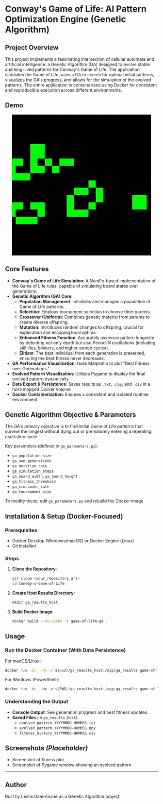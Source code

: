 # Conway's Game of Life: AI Pattern Optimization Engine (Genetic Algorithm)

## Project Overview

This project implements a fascinating intersection of cellular automata and artificial intelligence: a Genetic Algorithm (GA) designed to evolve stable and long-lived patterns for Conway's Game of Life. The application simulates the Game of Life, uses a GA to search for optimal initial patterns, visualizes the GA's progress, and allows for the simulation of the evolved patterns. The entire application is containerized using Docker for consistent and reproducible execution across different environments.

## Demo

<p align="center">
  <img src="media/demo.gif" alt="GUI Demo">
</p>


 
## Core Features

- **Conway's Game of Life Simulation**: A NumPy-based implementation of the Game of Life rules, capable of simulating board states over generations.
- **Genetic Algorithm (GA) Core**:
  - **Population Management**: Initializes and manages a population of Game of Life patterns.
  - **Selection**: Employs tournament selection to choose fitter parents.
  - **Crossover (Uniform)**: Combines genetic material from parents to create diverse offspring.
  - **Mutation**: Introduces random changes to offspring, crucial for exploration and escaping local optima.
  - **Enhanced Fitness Function**: Accurately assesses pattern longevity by detecting not only death but also Period-N oscillations (including still lifes, blinkers, and higher-period cycles).
  - **Elitism**: The best individual from each generation is preserved, ensuring the best fitness never decreases.
- **GA Performance Visualization**: Uses Matplotlib to plot "Best Fitness over Generations."
- **Evolved Pattern Visualization**: Utilizes Pygame to display the final evolved pattern dynamically.
- **Data Export & Persistence**: Saves results as `.txt`, `.npy`, and `.csv` in a host-mapped Docker volume.
- **Docker Containerization**: Ensures a consistent and isolated runtime environment.

## Genetic Algorithm Objective & Parameters

The GA's primary objective is to find initial Game of Life patterns that survive the longest without dying out or prematurely entering a repeating oscillation cycle.

Key parameters (defined in `ga_parameters.py`):

- `ga_population_size`
- `ga_num_generations`
- `ga_mutation_rate`
- `ga_simulation_steps`
- `ga_board_width`, `ga_board_height`
- `ga_fitness_threshold`
- `ga_crossover_rate`
- `ga_tournament_size`

To modify these, edit `ga_parameters.py` and rebuild the Docker image.

## Installation & Setup (Docker-Focused)

### Prerequisites

- Docker Desktop (Windows/macOS) or Docker Engine (Linux)
- Git installed

### Steps

1. **Clone the Repository**:
   ```bash
   git clone <your_repository_url>
   cd Conway-s-Game-of-Life
   ```

2. **Create Host Results Directory**:
   ```bash
   mkdir ga_results_host
   ```

3. **Build Docker Image**:
   ```bash
   docker build --no-cache -t game-of-life-ga .
   ```

## Usage

### Run the Docker Container (With Data Persistence)

For macOS/Linux:
```bash
docker run -it --rm -v $(pwd)/ga_results_host:/app/ga_results game-of-life-ga
```

For Windows (PowerShell):
```powershell
docker run -it --rm -v ${PWD}/ga_results_host:/app/ga_results game-of-life-ga
```

### Understanding the Output

- **Console Output**: See generation progress and best fitness updates.
- **Saved Files** (in `ga_results_host`):
  - `evolved_pattern_YYYYMMDD-HHMMSS.txt`
  - `evolved_pattern_YYYYMMDD-HHMMSS.npy`
  - `fitness_history_YYYYMMDD-HHMMSS.csv`



## Screenshots *(Placeholder)*

- Screenshot of fitness plot
- Screenshot of Pygame window showing an evolved pattern

---


##  Author

Built by Leslie Osei-Anane as a Genetic Algorithm project.
